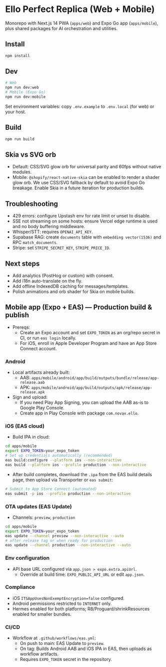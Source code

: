 # Ello Perfect Replica (Web + Mobile)

Monorepo with Next.js 14 PWA (`apps/web`) and Expo Go app (`apps/mobile`), plus shared packages for AI orchestration and utilities.

## Install

```bash
npm install
```

## Dev

```bash
# Web
npm run dev:web
# Mobile (Expo Go)
npm run dev:mobile
```

Set environment variables: copy `.env.example` to `.env.local` (for web) or your host.

## Build

```bash
npm run build
```

## Skia vs SVG orb
- Default: CSS/SVG glow orb for universal parity and 60fps without native modules.
- Mobile: `@shopify/react-native-skia` can be enabled to render a shader glow orb. We use CSS/SVG fallback by default to avoid Expo Go breakage. Enable Skia in a future iteration for production builds.

## Troubleshooting
- 429 errors: configure Upstash env for rate limit or unset to disable.
- SSE not streaming on some hosts: ensure Vercel edge runtime is used and no body buffering middleware.
- Whisper/STT: requires `OPENAI_API_KEY`.
- Supabase RAG: create `documents` table with `embedding vector(1536)` and RPC `match_documents`.
- Stripe: set `STRIPE_SECRET_KEY`, `STRIPE_PRICE_ID`.

## Next steps
- Add analytics (PostHog or custom) with consent.
- Add i18n auto-translate on the fly.
- Add offline IndexedDB caching for messages/templates.
- Polish animations and orb shader for Skia on mobile builds.

## Mobile app (Expo + EAS) — Production build & publish

- Prereqs:
  - Create an Expo account and set `EXPO_TOKEN` as an org/repo secret in CI, or run `eas login` locally.
  - For iOS, enroll in Apple Developer Program and have an App Store Connect account.

### Android
- Local artifacts already built:
  - AAB: `apps/mobile/android/app/build/outputs/bundle/release/app-release.aab`
  - APK: `apps/mobile/android/app/build/outputs/apk/release/app-release.apk`
- Sign and upload:
  - If you need Play App Signing, you can upload the AAB as-is to Google Play Console.
  - Create app in Play Console with package `com.novax.ello`.

### iOS (EAS cloud)
- Build IPA in cloud:
```bash
cd apps/mobile
export EXPO_TOKEN=your_expo_token
# Set up credentials automatically (recommended)
eas build:configure --platform ios --non-interactive
eas build --platform ios --profile production --non-interactive
```
- After build completes, download the `.ipa` from the EAS build details page, then upload via Transporter or `eas submit`:
```bash
# Submit to App Store Connect (automated)
eas submit -p ios --profile production --non-interactive
```

### OTA updates (EAS Update)
- Channels: `preview`, `production`
```bash
cd apps/mobile
export EXPO_TOKEN=your_expo_token
eas update --channel preview --non-interactive --auto
# after release tag or when ready for production
eas update --channel production --non-interactive --auto
```

### Env configuration
- API base URL configured via `app.json > expo.extra.apiUrl`.
  - Override at build time: `EXPO_PUBLIC_API_URL` or edit `app.json`.

### Compliance
- iOS `ITSAppUsesNonExemptEncryption=false` configured.
- Android permissions restricted to `INTERNET` only.
- Hermes enabled for both platforms; R8/Proguard/shrinkResources enabled for smaller bundles.

### CI/CD
- Workflow at `.github/workflows/eas.yml`:
  - On push to main: EAS Update to `preview`.
  - On tag: Builds Android AAB and iOS IPA in EAS, then uploads as workflow artifacts.
  - Requires `EXPO_TOKEN` secret in the repository.